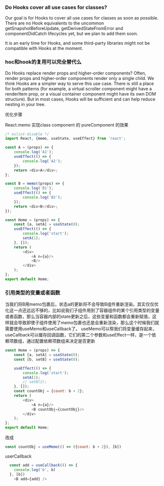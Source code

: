 ### Do Hooks cover all use cases for classes?

Our goal is for Hooks to cover all use cases for classes as soon as possible. There are no Hook equivalents to the
uncommon getSnapshotBeforeUpdate, getDerivedStateFromError and componentDidCatch lifecycles yet, but we plan to add them
soon.

It is an early time for Hooks, and some third-party libraries might not be compatible with Hooks at the moment.

### hoc和hook的复用可以完全替代么

Do Hooks replace render props and higher-order components? Often, render props and higher-order components render only a
single child. We think Hooks are a simpler way to serve this use case. There is still a place for both patterns (for
example, a virtual scroller component might have a renderItem prop, or a visual container component might have its own
DOM structure). But in most cases, Hooks will be sufficient and can help reduce nesting in your tree.

优化步骤

React.memo 实现class component 的 pureComponent 的效果

```javascript
/* eslint-disable */
import React, {memo, useState, useEffect} from 'react';

const A = (props) => {
    console.log('A1');
    useEffect(() => {
        console.log('A2');
    });
    return <div>A</div>;
};

const B = memo((props) => {
    console.log('B1');
    useEffect(() => {
        console.log('B2');
    });
    return <div>B</div>;
});

const Home = (props) => {
    const [a, setA] = useState(0);
    useEffect(() => {
        console.log('start');
        setA(1);
    }, []);
    return (
        <div>
            <A n={a}/>
            <B/>
        </div>
    );
};
export default Home;

```

### 引用类型的变量或者函数

当我们将B用memo包裹后，状态a的更新将不会导致B组件重新渲染。其实仅仅优化这一点还远远不够的，比如说我们子组件用到了容器组件的某个引用类型的变量或者函数，那么当容器内部的state更新之后，这些变量和函数都会重新赋值，这样就会导致即使子组件使用了memo包裹也还是会重新渲染，那么这个时候我们就需要使用useMemo和useCallback了。
useMemo可以帮我们将变量缓存起来，useCallback可以缓存回调函数，它们的第二个参数和useEffect一样，是一个依赖项数组，通过配置依赖项数组来决定是否更新

```javascript
const Home = (props) => {
    const [a, setA] = useState(0);
    const [b, setB] = useState(0);

    useEffect(() => {
        console.log('start');
        setA(1);
        // setB(2);
    }, []);
    const countObj = {count: b + 2};
    return (
        <div>
            <A n={a}/>
            <B countObj={countObj}/>
        </div>
    );
};
export default Home;

```

改成

```javascript
const countObj = useMemo(() => ({count: b + 2}), [b])
```

userCallback

```javascript
  const add = useCallback(() => {
    console.log('b', b)
  }, [b])
    <B add={add} />
```



